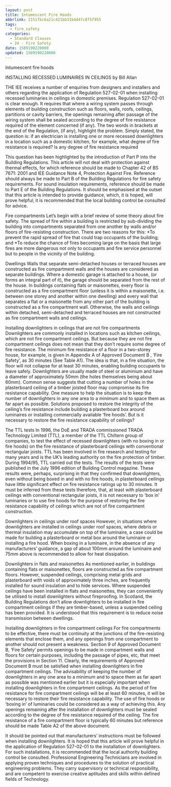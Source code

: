 ```yaml
---
layout: post
title: Intumescent Fire Hoods
abbrlink: 2151fbc6a21c421bb31b4d4fc8f5f955
tags:
  - fire_safety
categories:
  - Standard Clauses
  - 24 - Fire Safety
date: 1589190220000
updated: 1589190220000
---
```


Intumescent fire hoods

INSTALLING RECESSED LUMINAIRES IN CEILINGS by Bill Allan

THE IEE receives a number of enquiries from designers and installers and others regarding the application of Regulation 527-02-01 when installing recessed luminaries in ceilings in domestic premises. Regulation 527-02-01 is clear enough. It requires that where a wiring system passes through elements of building construction such as floors, walls, roofs, ceilings, partitions or cavity barriers, the openings remaining after passage of the wiring system shall be sealed according to the degree of fire resistance required of the element concerned (if any). The two words in brackets at the end of the Regulation, (if any), highlight the problem. Simply stated, the question is: if an electrician is installing one or more recessed downlighters in a location such as a domestic kitchen, for example, what degree of fire resistance is required? Is any degree of fire resistance required

This question has been highlighted by the introduction of Part P into the Building Regulations. This article will not deal with protection against thermal effects, for which reference should be made to Chapter 42 of BS 7671: 2001 and IEE Guidance Note 4, Protection Against Fire. Reference should always be made to Part B of the Building Regulations for fire safety requirements. For sound insulation requirements, reference should be made to Part E of the Building Regulations. It should be emphasised at the outset that this article is intended to provide guidance, which, it is hoped, will prove helpful; it is recommended that the local building control be consulted for advice.

Fire compartments Let’s begin with a brief review of some theory about fire safety. The spread of fire within a building is restricted by sub-dividing the building into compartments separated from one another by walls and/or floors of fire-resisting construction. There are two reasons for this: \*To prevent the rapid spread of fire that could trap occupants of the building; and \*To reduce the chance of fires becoming large on the basis that large fires are more dangerous not only to occupants and fire service personnel but to people in the vicinity of the building.

Dwellings Walls that separate semi-detached houses or terraced houses are constructed as fire compartment walls and the houses are considered as separate buildings. Where a domestic garage is attached to a house, (or forms an integral part of it), the garage should be separated from the rest of the house. In buildings containing flats or maisonettes, every floor is constructed as a fire compartment floor (unless it is within a maisonette, i.e. between one storey and another within one dwelling) and every wall that separates a flat or a maisonette from any other part of the building is constructed as a fire compartment wall. Otherwise, the walls and ceilings within detached, semi-detached and terraced houses are not constructed as fire compartment walls and ceilings.

Installing downlighters in ceilings that are not fire compartments Downlighters are commonly installed in locations such as kitchen ceilings, which are not fire compartment ceilings. But because they are not fire compartment ceilings does not mean that they don’t require some degree of fire resistance. The minimum fire resistance of a floor in a two-storey house, for example, is given in Appendix A of Approved Document B , ‘Fire Safety’, as 30 minutes (See Table A1). The idea is that, in a fire situation, the floor will not collapse for at least 30 minutes, enabling building occupants to leave safely. Downlighters are usually made of steel or aluminium and have a diameter of approximately 50mm (the holes themselves being about 60mm). Common sense suggests that cutting a number of holes in the plasterboard ceiling of a timber joisted floor may compromise its fire resistance capability. One measure to help the situation is to keep the number of downlighters in any one area to a minimum and to space them as far apart as possible. Solutions proposed to restore the integrity of the ceiling’s fire resistance include building a plasterboard box around luminaires or installing commercially available ‘fire hoods’. But is it necessary to restore the fire resistance capability of ceilings?

The TTL tests In 1996, the DoE and TRADA commissioned TRADA Technology Limited (TTL), a member of the TTL Chiltern group of companies, to test the effect of recessed downlighters (with no boxing in or fire hoods) on the fire resistance of plasterboard ceilings with conventional rectangular joists. TTL has been involved in fire research and testing for many years and is the UK’s leading authority on the fire protection of timber. During 1994/95, TTL carried out the tests. The results of the tests were published in the July 1996 edition of Building Control magazine. These results were, perhaps, surprising in that they confirmed that downlighters, even without being boxed in and with no fire hoods, in plasterboard ceilings have little significant effect on fire resistance ratings up to 30 minutes. It must be inferred from these tests therefore, that, at least with plasterboard ceilings with conventional rectangular joists, it is not necessary to ‘box in’ luminaries or to use fire hoods for the purpose of restoring the fire resistance capability of ceilings which are not of fire compartment construction.

Downlighters in ceilings under roof spaces However, in situations where downlighters are installed in ceilings under roof spaces, where debris or thermal insulation may accumulate on top of the luminaire, a case could be made for building a plasterboard or metal box around the luminaire or installing a fire hood. When boxing in a luminaire, in the absence of any manufacturers’ guidance, a gap of about 100mm around the luminaire and 75mm above is recommended to allow for heat dissipation.

Downlighters in flats and maisonettes As mentioned earlier, in buildings containing flats or maisonettes, floors are constructed as fire compartment floors. However, suspended ceilings, comprising metal grids and plasterboard with voids of approximately three inches, are frequently installed for sound insulation and to hide services. Where suspended ceilings have been installed in flats and maisonettes, they can conveniently be utilised to install downlighters without fireproofing. In Scotland, the Building Regulations don’t allow downlighters to be installed in fire compartment ceilings if they are timber-based, unless a suspended ceiling has been provided. It is understood that this requirement is to reduce noise transmission between dwellings.

Installing downlighters in fire compartment ceilings For fire compartments to be effective, there must be continuity at the junctions of the fire-resisting elements that enclose them, and any openings from one compartment to another should not present a weakness. Section 9 of Approved Document B, ‘Fire Safety’ permits openings to be made in compartment walls and floors for certain purposes, including the passage of pipes, etc, that meet the provisions in Section 11. Clearly, the requirements of Approved Document B must be satisfied when installing downlighters in fire compartment ceilings. The advisability of keeping the number of downlighters in any one area to a minimum and to space them as far apart as possible was mentioned earlier but it is especially important when installing downlighters in fire compartment ceilings. As the period of fire resistance for fire compartment ceilings will be at least 60 minutes, it will be necessary to restore their fire resistance capability. The use of fire hoods or ‘boxing in’ of luminaries could be considered as a way of achieving this. Any openings remaining after the installation of downlighters must be sealed according to the degree of fire resistance required of the ceiling. The fire resistance of a fire compartment floor is typically 60 minutes but reference should be made Table A2 of the above document.

It should be pointed out that manufacturers’ instructions must be followed when installing downlighters. It is hoped that this article will prove helpful in the application of Regulation 527-02-01 to the installation of downlighters. For such installations, it is recommended that the local authority building control be consulted. Professional Engineering Technicians are involved in applying proven techniques and procedures to the solution of practical engineering problems. They carry supervisory or technical responsibility, and are competent to exercise creative aptitudes and skills within defined fields of Technology.

